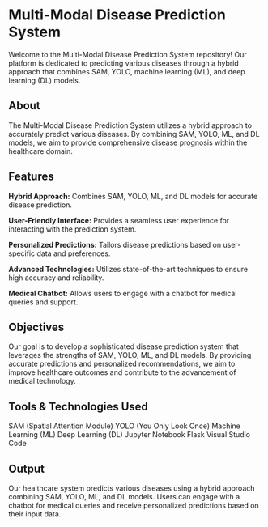 # Multi-Modal Disease Prediction System
Welcome to the Multi-Modal Disease Prediction System repository! Our platform is dedicated to predicting various diseases through a hybrid approach that combines SAM, YOLO, machine learning (ML), and deep learning (DL) models.

## About
The Multi-Modal Disease Prediction System utilizes a hybrid approach to accurately predict various diseases. By combining SAM, YOLO, ML, and DL models, we aim to provide comprehensive disease prognosis within the healthcare domain.

## Features

**Hybrid Approach:** Combines SAM, YOLO, ML, and DL models for accurate disease prediction.

**User-Friendly Interface:** Provides a seamless user experience for interacting with the prediction system.

**Personalized Predictions:** Tailors disease predictions based on user-specific data and preferences.

**Advanced Technologies:** Utilizes state-of-the-art techniques to ensure high accuracy and reliability.

**Medical Chatbot:** Allows users to engage with a chatbot for medical queries and support.

## Objectives
Our goal is to develop a sophisticated disease prediction system that leverages the strengths of SAM, YOLO, ML, and DL models. By providing accurate predictions and personalized recommendations, we aim to improve healthcare outcomes and contribute to the advancement of medical technology.

## Tools & Technologies Used 
SAM (Spatial Attention Module)
YOLO (You Only Look Once)
Machine Learning (ML)
Deep Learning (DL)
Jupyter Notebook
Flask
Visual Studio Code

## Output
Our healthcare system predicts various diseases using a hybrid approach combining SAM, YOLO, ML, and DL models. Users can engage with a chatbot for medical queries and receive personalized predictions based on their input data.

